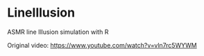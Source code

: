# LineIllusion
ASMR line Illusion simulation with R

Original video:
https://www.youtube.com/watch?v=vln7rc5WYWM

